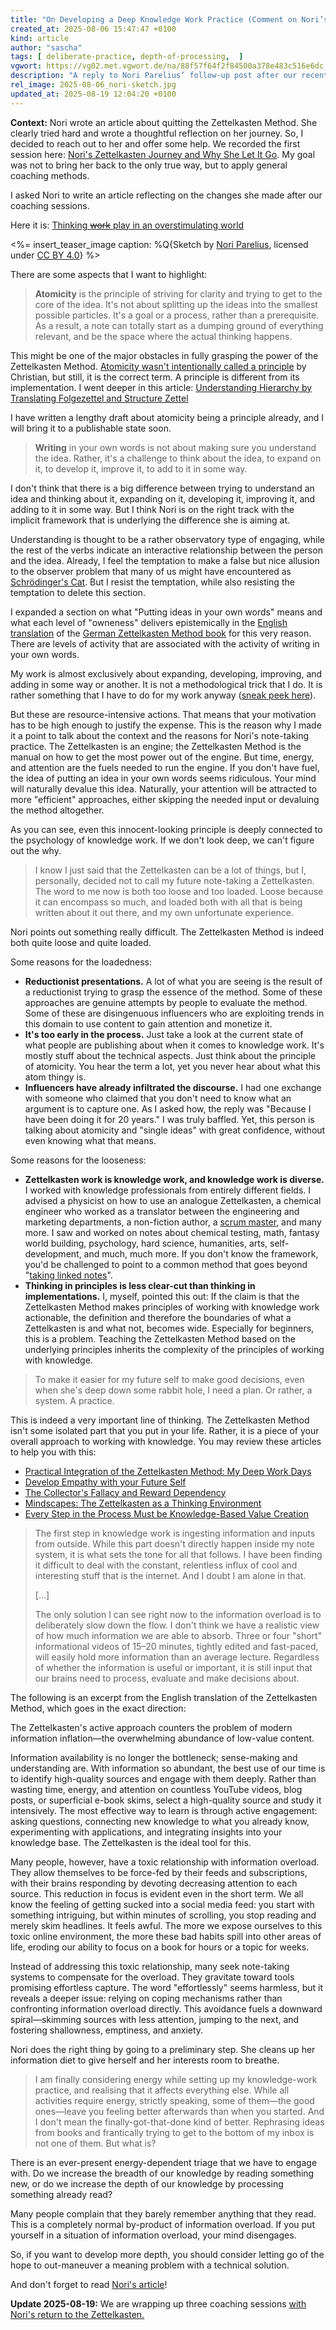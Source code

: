 ```yaml
---
title: "On Developing a Deep Knowledge Work Practice (Comment on Nori’s Blog Post)"
created_at: 2025-08-06 15:47:47 +0100
kind: article
author: "sascha"
tags: [ deliberate-practice, depth-of-processing,  ]
vgwort: https://vg02.met.vgwort.de/na/88f57f64f2f84500a378e483c516e6dc
description: "A reply to Nori Parelius’ follow-up post after our recent video call where we talked about her quitting the Zettelkasten Method."
rel_image: 2025-08-06_nori-sketch.jpg
updated_at: 2025-08-19 12:04:20 +0100
---
```

**Context:** Nori wrote an article about quitting the Zettelkasten Method. She clearly tried hard and wrote a thoughtful reflection on her journey. So, I decided to reach out to her and offer some help. We recorded the first session here: [Nori's Zettelkasten Journey and Why She Let It Go](https://zettelkasten.de/posts/noris-zettelkasten-journey-why-she-let-it-go-interview/). My goal was not to bring her back to the only true way, but to apply general coaching methods. 

I asked Nori to write an article reflecting on the changes she made after our coaching sessions. 

Here it is: [Thinking <del>work</del> play in an overstimulating world](https://www.noriparelius.com/post/thiniking-in-an-overstimulating-world/)

<%= insert_teaser_image caption: %Q{Sketch by <a href="https://www.noriparelius.com/post/thiniking-in-an-overstimulating-world/">Nori Parelius</a>, licensed under <a href="https://creativecommons.org/licenses/by/4.0/">CC BY 4.0</a>} %>

There are some aspects that I want to highlight:

> **Atomicity** is the principle of striving for clarity and trying to get to the core of the idea. It's not about splitting up the ideas into the smallest possible particles. It's a goal or a process, rather than a prerequisite. As a result, a note can totally start as a dumping ground of everything relevant, and be the space where the actual thinking happens.

This might be one of the major obstacles in fully grasping the power of the Zettelkasten Method. [Atomicity wasn't intentionally called a principle](https://zettelkasten.de/posts/create-zettel-from-reading-notes/) by Christian, but still, it is the correct term. A principle is different from its implementation. I went deeper in this article: [Understanding Hierarchy by Translating Folgezettel and Structure Zettel](https://zettelkasten.de/posts/understanding-hierarchy-translating-folgezettel/)

I have written a lengthy draft about atomicity being a principle already, and I will bring it to a publishable state soon.

> **Writing** in your own words is not about making sure you understand the idea. Rather, it's a challenge to think about the idea, to expand on it, to develop it, improve it, to add to it in some way.

I don't think that there is a big difference between trying to understand an idea and thinking about it, expanding on it, developing it, improving it, and adding to it in some way. But I think Nori is on the right track with the implicit framework that is underlying the difference she is aiming at. 

Understanding is thought to be a rather observatory type of engaging, while the rest of the verbs indicate an interactive relationship between the person and the idea. Already, I feel the temptation to make a false but nice allusion to the observer problem that many of us might have encountered as [Schrödinger's Cat](https://en.wikipedia.org/wiki/Schr%C3%B6dinger's_cat). But I resist the temptation, while also resisting the temptation to delete this section. 

I expanded a section on what "Putting ideas in your own words" means and what each level of "owneness" delivers epistemically in the [English translation](https://forum.zettelkasten.de/discussion/3236/journal-and-ama-the-english-translation-has-begun) of the [German Zettelkasten Method book](https://www.amazon.de/Die-Zettelkastenmethode-eine-Denkmaschine-benutzt/dp/B0DW4FHJ7K/) for this very reason. There are levels of activity that are associated with the activity of writing in your own words.

My work is almost exclusively about expanding, developing, improving, and adding in some way or another. It is not a methodological trick that I do. It is rather something that I have to do for my work anyway ([sneak peek here](https://forum.zettelkasten.de/discussion/2804/journal-q-a-ama-writing-a-book-with-my-zettelkasten)). 

But these are resource-intensive actions. That means that your motivation has to be high enough to justify the expense. This is the reason why I made it a point to talk about the context and the reasons for Nori's note-taking practice. The Zettelkasten is an engine; the Zettelkasten Method is the manual on how to get the most power out of the engine. But time, energy, and attention are the fuels needed to run the engine. If you don't have fuel, the idea of putting an idea in your own words seems ridiculous. Your mind will naturally devalue this idea. Naturally, your attention will be attracted to more "efficient" approaches, either skipping the needed input or devaluing the method altogether. 

As you can see, even this innocent-looking principle is deeply connected to the psychology of knowledge work. If we don't look deep, we can't figure out the why.

> I know I just said that the Zettelkasten can be a lot of things, but I, personally, decided not to call my future note-taking a Zettelkasten. The word to me now is both too loose and too loaded. Loose because it can encompass so much, and loaded both with all that is being written about it out there, and my own unfortunate experience.

Nori points out something really difficult. The Zettelkasten Method is indeed both quite loose and quite loaded. 

Some reasons for the loadedness:

- **Reductionist presentations.** A lot of what you are seeing is the result of a reductionist trying to grasp the essence of the method. Some of these approaches are genuine attempts by people to evaluate the method. Some of these are disingenuous influencers who are exploiting trends in this domain to use content to gain attention and monetize it.
- **It's too early in the process.** Just take a look at the current state of what people are publishing about when it comes to knowledge work. It's mostly stuff about the technical aspects. Just think about the principle of atomicity. You hear the term a lot, yet you never hear about what this atom thingy is.
- **Influencers have already infiltrated the discourse.** I had one exchange with someone who claimed that you don't need to know what an argument is to capture one. As I asked how, the reply was "Because I have been doing it for 20 years." I was truly baffled. Yet, this person is talking about atomicity and "single ideas" with great confidence, without even knowing what that means. 

Some reasons for the looseness:

- **Zettelkasten work is knowledge work, and knowledge work is diverse.** I worked with knowledge professionals from entirely different fields. I advised a physicist on how to use an analogue Zettelkasten, a chemical engineer who worked as a translator between the engineering and marketing departments, a non-fiction author, a [scrum master](https://en.wikipedia.org/wiki/Scrum_(software_development)), and many more. I saw and worked on notes about chemical testing, math, fantasy world building, psychology, hard science, humanities, arts, self-development, and much, much more. If you don't know the framework, you'd be challenged to point to a common method that goes beyond "[taking linked notes](https://zettelkasten.de/posts/zettelkasten-iceberg/#linked-note-taking-and-pkm)".
- **Thinking in principles is less clear-cut than thinking in implementations.** I, myself, pointed this out: If the claim is that the Zettelkasten Method makes principles of working with knowledge work actionable, the definition and therefore the boundaries of what a Zettelkasten is and what not, becomes wide. Especially for beginners, this is a problem. Teaching the Zettelkasten Method based on the underlying principles inherits the complexity of the principles of working with knowledge. 

> To make it easier for my future self to make good decisions, even when she's deep down some rabbit hole, I need a plan. Or rather, a system. A practice.

This is indeed a very important line of thinking. The Zettelkasten Method isn't some isolated part that you put in your life. Rather, it is a piece of your overall approach to working with knowledge. You may review these articles to help you with this:

- [Practical Integration of the Zettelkasten Method: My Deep Work Days](https://zettelkasten.de/posts/practical-integration-deep-work/) 
- [Develop Empathy with your Future Self](https://zettelkasten.de/posts/develop-empathy-future-self/)
- [The Collector's Fallacy and Reward Dependency](https://zettelkasten.de/posts/collectors-fallacy-and-reward-dependency/)
- [Mindscapes: The Zettelkasten as a Thinking Environment](https://zettelkasten.de/posts/zettelkasten-thinking-environment/)
- [Every Step in the Process Must be Knowledge-Based Value Creation](https://zettelkasten.de/posts/every-step-value-creation/)

> The first step in knowledge work is ingesting information and inputs from outside. While this part doesn't directly happen inside my note system, it is what sets the tone for all that follows. I have been finding it difficult to deal with the constant, relentless influx of cool and interesting stuff that is the internet. And I doubt I am alone in that.
>
> \[...\]
>
> The only solution I can see right now to the information overload is to deliberately slow down the flow. I don't think we have a realistic view of how much information we are able to absorb. Three or four "short" informational videos of 15–20 minutes, tightly edited and fast-paced, will easily hold more information than an average lecture. Regardless of whether the information is useful or important, it is still input that our brains need to process, evaluate and make decisions about.

The following is an excerpt from the English translation of the Zettelkasten Method, which goes in the exact direction:

The Zettelkasten's active approach counters the problem of modern information inflation—the overwhelming abundance of low-value content.

Information availability is no longer the bottleneck; sense-making and understanding are. With information so abundant, the best use of our time is to identify high-quality sources and engage with them deeply. Rather than wasting time, energy, and attention on countless YouTube videos, blog posts, or superficial e-book skims, select a high-quality source and study it intensively. The most effective way to learn is through active engagement: asking questions, connecting new knowledge to what you already know, experimenting with applications, and integrating insights into your knowledge base. The Zettelkasten is the ideal tool for this.

Many people, however, have a toxic relationship with information overload. They allow themselves to be force-fed by their feeds and subscriptions, with their brains responding by devoting decreasing attention to each source. This reduction in focus is evident even in the short term. We all know the feeling of getting sucked into a social media feed: you start with something intriguing, but within minutes of scrolling, you stop reading and merely skim headlines. It feels awful. The more we expose ourselves to this toxic online environment, the more these bad habits spill into other areas of life, eroding our ability to focus on a book for hours or a topic for weeks.

Instead of addressing this toxic relationship, many seek note-taking systems to compensate for the overload. They gravitate toward tools promising effortless capture. The word "effortlessly" seems harmless, but it reveals a deeper issue: relying on coping mechanisms rather than confronting information overload directly. This avoidance fuels a downward spiral—skimming sources with less attention, jumping to the next, and fostering shallowness, emptiness, and anxiety.

Nori does the right thing by going to a preliminary step. She cleans up her information diet to give herself and her interests room to breathe.

> I am finally considering energy while setting up my knowledge-work practice, and realising that it affects everything else. While all activities require energy, strictly speaking, some of them—the good ones—leave you feeling better afterwards than when you started. And I don't mean the finally-got-that-done kind of better. Rephrasing ideas from books and frantically trying to get to the bottom of my inbox is not one of them. But what is?

There is an ever-present energy-dependent triage that we have to engage with. Do we increase the breadth of our knowledge by reading something new, or do we increase the depth of our knowledge by processing something already read?

Many people complain that they barely remember anything that they read. This is a completely normal by-product of information overload. If you put yourself in a situation of information overload, your mind disengages. 

So, if you want to develop more depth, you should consider letting go of the hope to out-maneuver a meaning problem with a technical solution.

And don't forget to read [Nori's article](https://www.noriparelius.com/post/thiniking-in-an-overstimulating-world/)!

**Update 2025-08-19:** We are wrapping up three coaching sessions [with Nori's return to the Zettelkasten.](https://zettelkasten.de/posts/nori-you-do-have-a-zettelkasten/)
